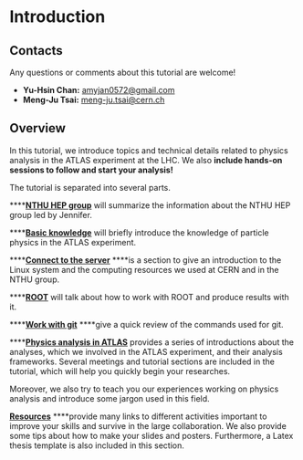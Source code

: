 # Introduction

## Contacts

Any questions or comments about this tutorial are welcome!

* **Yu-Hsin Chan:** amyjan0572@gmail.com
* **Meng-Ju Tsai:** meng-ju.tsai@cern.ch

## Overview

In this tutorial, we introduce topics and technical details related to physics analysis in the ATLAS experiment at the LHC. We also **include hands-on sessions to follow and start your analysis!**

The tutorial is separated into several parts. 

\*\*\*\*[**NTHU HEP group**](intro.md) will summarize the information about the NTHU HEP group led by Jennifer. 

\*\*\*\*[**Basic knowledge**](basic_knowledge/) will briefly introduce the knowledge of particle physics in the ATLAS experiment. 

\*\*\*\*[**Connect to the server**](connect_to_the_server/) ****is a section to give an introduction to the Linux system and the computing resources we used at CERN and in the NTHU group. 

\*\*\*\*[**ROOT**](root/) will talk about how to work with ROOT and produce results with it. 

\*\*\*\*[**Work with git**](git/) ****give a quick review of the commands used for git.

\*\*\*\*[**Physics analysis in ATLAS**](physics_analysis/) provides a series of introductions about the analyses, which we involved in the ATLAS experiment, and their analysis frameworks. Several meetings and tutorial sections are included in the tutorial, which will help you quickly begin your researches. 

Moreover, we also try to teach you our experiences working on physics analysis and introduce some jargon used in this field. 

[**Resources**](resource/) ****provide many links to different activities important to improve your skills and survive in the large collaboration. We also provide some tips about how to make your slides and posters. Furthermore, a Latex thesis template is also included in this section. 

